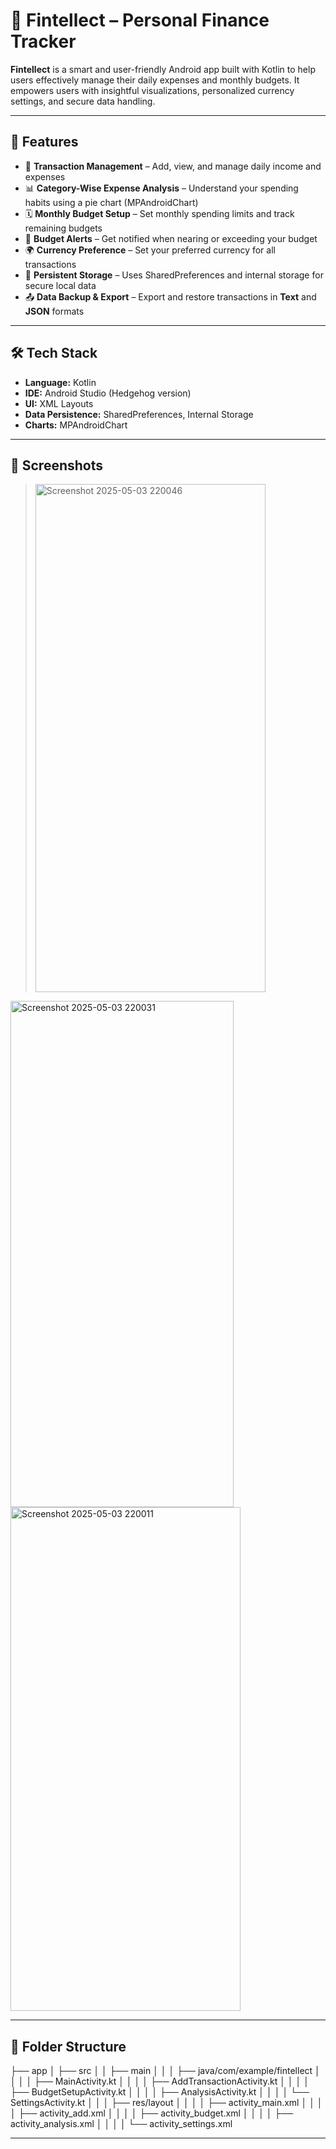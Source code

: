 # 📱 Fintellect – Personal Finance Tracker

**Fintellect** is a smart and user-friendly Android app built with Kotlin to help users effectively manage their daily expenses and monthly budgets. It empowers users with insightful visualizations, personalized currency settings, and secure data handling.

---

## 🚀 Features

- 💸 **Transaction Management** – Add, view, and manage daily income and expenses
- 📊 **Category-Wise Expense Analysis** – Understand your spending habits using a pie chart (MPAndroidChart)
- 🗓️ **Monthly Budget Setup** – Set monthly spending limits and track remaining budgets
- 🔔 **Budget Alerts** – Get notified when nearing or exceeding your budget
- 🌍 **Currency Preference** – Set your preferred currency for all transactions
- 💾 **Persistent Storage** – Uses SharedPreferences and internal storage for secure local data
- 📤 **Data Backup & Export** – Export and restore transactions in **Text** and **JSON** formats

---

## 🛠️ Tech Stack

- **Language:** Kotlin
- **IDE:** Android Studio (Hedgehog version)
- **UI:** XML Layouts
- **Data Persistence:** SharedPreferences, Internal Storage
- **Charts:** MPAndroidChart

---

## 📸 Screenshots

> <img width="368" height="813" alt="Screenshot 2025-05-03 220046" src="https://github.com/user-attachments/assets/202efa1d-6913-4c8a-9dd9-6ae00a26cff5" />
<img width="357" height="810" alt="Screenshot 2025-05-03 220031" src="https://github.com/user-attachments/assets/55f865b0-2c82-460f-9c07-d4375949f9dd" />
<img width="368" height="806" alt="Screenshot 2025-05-03 220011" src="https://github.com/user-attachments/assets/b12572b5-1285-4930-bf85-b9e5dc95fb5d" />


---

## 📂 Folder Structure

├── app
│ ├── src
│ │ ├── main
│ │ │ ├── java/com/example/fintellect
│ │ │ │ ├── MainActivity.kt
│ │ │ │ ├── AddTransactionActivity.kt
│ │ │ │ ├── BudgetSetupActivity.kt
│ │ │ │ ├── AnalysisActivity.kt
│ │ │ │ └── SettingsActivity.kt
│ │ │ ├── res/layout
│ │ │ │ ├── activity_main.xml
│ │ │ │ ├── activity_add.xml
│ │ │ │ ├── activity_budget.xml
│ │ │ │ ├── activity_analysis.xml
│ │ │ │ └── activity_settings.xml


---

